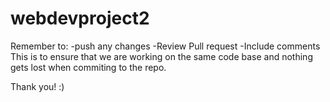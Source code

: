 # webdevproject2
Remember to:
  -push any changes
  -Review Pull request
  -Include comments
This is to ensure that we are working on the same code base
and nothing gets lost when commiting to the repo.

Thank you! :)
